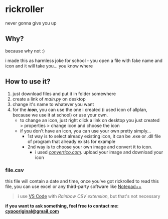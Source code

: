 # rickroller

never gonna give you up

## Why?

because why not :)

i made this as harmless joke for school - you open a file with fake name and icon and it will take you... you know where

## How to use it? 

1. just download files and put it in folder somewhere
2. create a link of *main.py* on desktop
3. change it's name to whatever you want
4. for the ***icon***, you can use the one i created (i used icon of allplan, because we use it at school) or use your own. 
    - to change an icon, just right click a link on desktop you just created > properties > change icon and choose the icon
    - if you don't have an icon, you can use your own pretty simply...
        - 1st way is to select already existing icon, it can be .exe or .dll file of program that already exists for example
        - 2nd way is to choose your own image and convert it to icon. 
            - i used *[convertico.com](https://convertico.com/)*. upload your image and download your icon

### file.csv
this file will contain a date and time, once you've got rickrolled
to read this file, you can use excel or any third-party software like [Notepad++](https://notepad-plus-plus.org/downloads/)
> i use [VS Code](https://code.visualstudio.com/download) with *Rainbow CSV extension*, but that's not necessary


**if you want to ask something, feel free to contact me: cypooriginal@gmail.com**
